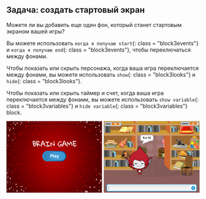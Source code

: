 ## Задача: создать стартовый экран

Можете ли вы добавить еще один фон, который станет стартовым экраном вашей игры?

Вы можете использовать `когда я получаю start`{: class = "block3events"} и `когда я получаю end`{: class = "block3events"}, чтобы переключаться между фонами.

Чтобы показать или скрыть персонажа, когда ваша игра переключается между фонами, вы можете использовать `show`{: class = "block3looks"} и `hide`{: class = "block3looks"}.

Чтобы показать или скрыть таймер и счет, когда ваша игра переключается между фонами, вы можете использовать `show variable`{: class = "block3variables"} и `hide variable`{: class = "block3variables"} block.

![Стартовый экран](images/brain-startscreen.png)